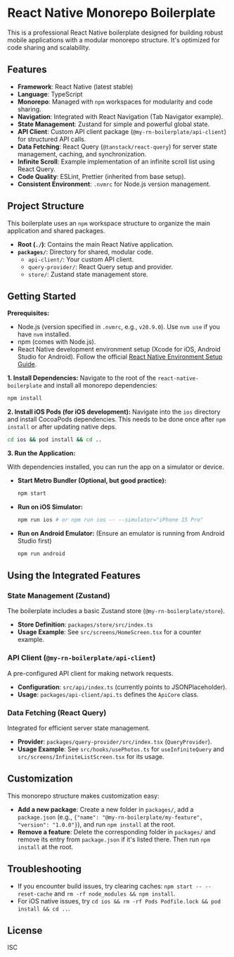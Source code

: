 # React Native Monorepo Boilerplate

This is a professional React Native boilerplate designed for building robust mobile applications with a modular monorepo structure. It's optimized for code sharing and scalability.

## Features

-   **Framework**: React Native (latest stable)
-   **Language**: TypeScript
-   **Monorepo**: Managed with `npm` workspaces for modularity and code sharing.
-   **Navigation**: Integrated with React Navigation (Tab Navigator example).
-   **State Management**: Zustand for simple and powerful global state.
-   **API Client**: Custom API client package (`@my-rn-boilerplate/api-client`) for structured API calls.
-   **Data Fetching**: React Query (`@tanstack/react-query`) for server state management, caching, and synchronization.
-   **Infinite Scroll**: Example implementation of an infinite scroll list using React Query.
-   **Code Quality**: ESLint, Prettier (inherited from base setup).
-   **Consistent Environment**: `.nvmrc` for Node.js version management.

## Project Structure

This boilerplate uses an `npm` workspace structure to organize the main application and shared packages.

-   **Root (`./`)**: Contains the main React Native application.
-   **`packages/`**: Directory for shared, modular code.
    -   `api-client/`: Your custom API client.
    -   `query-provider/`: React Query setup and provider.
    -   `store/`: Zustand state management store.

## Getting Started

**Prerequisites:**
-   Node.js (version specified in `.nvmrc`, e.g., `v20.9.0`). Use `nvm use` if you have `nvm` installed.
-   npm (comes with Node.js).
-   React Native development environment setup (Xcode for iOS, Android Studio for Android). Follow the official [React Native Environment Setup Guide](https://reactnative.dev/docs/environment-setup).

**1. Install Dependencies:**
Navigate to the root of the `react-native-boilerplate` and install all monorepo dependencies:

```bash
npm install
```

**2. Install iOS Pods (for iOS development):**
Navigate into the `ios` directory and install CocoaPods dependencies. This needs to be done once after `npm install` or after updating native deps.

```bash
cd ios && pod install && cd ..
```

**3. Run the Application:**

With dependencies installed, you can run the app on a simulator or device.

-   **Start Metro Bundler (Optional, but good practice):**
    ```bash
    npm start
    ```
-   **Run on iOS Simulator:**
    ```bash
    npm run ios # or npm run ios -- --simulator="iPhone 15 Pro"
    ```
-   **Run on Android Emulator:**
    (Ensure an emulator is running from Android Studio first)
    ```bash
    npm run android
    ```

## Using the Integrated Features

### State Management (Zustand)

The boilerplate includes a basic Zustand store (`@my-rn-boilerplate/store`).

-   **Store Definition**: `packages/store/src/index.ts`
-   **Usage Example**: See `src/screens/HomeScreen.tsx` for a counter example.

### API Client (`@my-rn-boilerplate/api-client`)

A pre-configured API client for making network requests.

-   **Configuration**: `src/api/index.ts` (currently points to JSONPlaceholder).
-   **Usage**: `packages/api-client/api.ts` defines the `ApiCore` class.

### Data Fetching (React Query)

Integrated for efficient server state management.

-   **Provider**: `packages/query-provider/src/index.tsx` (`QueryProvider`).
-   **Usage Example**: See `src/hooks/usePhotos.ts` for `useInfiniteQuery` and `src/screens/InfiniteListScreen.tsx` for its usage.

## Customization

This monorepo structure makes customization easy:

-   **Add a new package**: Create a new folder in `packages/`, add a `package.json` (e.g., `{"name": "@my-rn-boilerplate/my-feature", "version": "1.0.0"}`), and run `npm install` at the root.
-   **Remove a feature**: Delete the corresponding folder in `packages/` and remove its entry from `package.json` if it's listed there. Then run `npm install` at the root.

## Troubleshooting

-   If you encounter build issues, try clearing caches: `npm start -- --reset-cache` and `rm -rf node_modules && npm install`.
-   For iOS native issues, try `cd ios && rm -rf Pods Podfile.lock && pod install && cd ..`.

## License

ISC